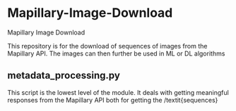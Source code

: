 # Mapillary-Image-Download
Mapillary Image Download

This repository is for the download of sequences of images from the Mapillary API.
The images can then further be used in ML or DL algorithms

## metadata_processing.py

This script is the lowest level of the module. It deals with getting meaningful responses from the Mapillary API both
for getting the /textit{sequences}
